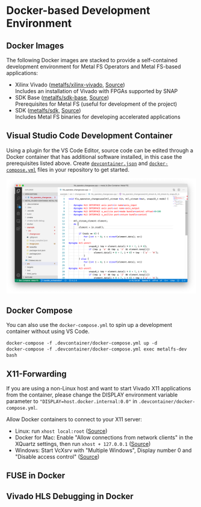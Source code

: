 # Docker-based Development Environment

## Docker Images

The following Docker images are stacked to provide a self-contained development environment for Metal FS Operators and Metal FS-based applications:

 - Xilinx Vivado
    ([metalfs/xilinx-vivado](https://hub.docker.com/r/metalfs/xilinx-vivado),
     [Source](https://github.com/osmhpi/metal_fs/tree/master/docker/xilinx-vivado))
    <br/>Includes an installation of Vivado with FPGAs supported by SNAP
 - SDK Base
    ([metalfs/sdk-base](https://hub.docker.com/r/metalfs/sdk-base),
     [Source](https://github.com/osmhpi/metal_fs/tree/master/docker/sdk-base))
    <br/>Prerequisites for Metal FS (useful for development of the project)
 - SDK
    ([metalfs/sdk](https://hub.docker.com/r/metalfs/snap),
     [Source](https://github.com/osmhpi/metal_fs/tree/master/docker/snap))
    <br/>Includes Metal FS binaries for developing accelerated applications

## Visual Studio Code Development Container

Using a plugin for the VS Code Editor, source code can be edited through a Docker container that has additional software installed, in this case the prerequisites listed above.
Create [`devcontainer.json`](https://github.com/metalfs/getting-started/tree/master/.devcontainer/devcontainer.json) and [`docker-compose.yml`](https://github.com/metalfs/getting-started/tree/master/.devcontainer/docker-compose.yml) files in your repository to get started.

![HLS Development in Visual Studio Code](assets/vscode.png)

## Docker Compose

You can also use the `docker-compose.yml` to spin up a development container without using VS Code.
```
docker-compose -f .devcontainer/docker-compose.yml up -d
docker-compose -f .devcontainer/docker-compose.yml exec metalfs-dev bash
```

## X11-Forwarding

If you are using a non-Linux host and want to start Vivado X11 applications from the container, please change the DISPLAY environment variable parameter to `"DISPLAY=host.docker.internal:0.0"` in `.devcontainer/docker-compose.yml`.

Allow Docker containers to connect to your X11 server:

 - Linux: run `xhost local:root` ([Source](https://stackoverflow.com/a/43016704/5831785))
 - Docker for Mac: Enable "Allow connections from network clients" in the XQuartz settings, then run `xhost + 127.0.0.1` ([Source](https://medium.com/@mreichelt/how-to-show-x11-windows-within-docker-on-mac-50759f4b65cb))
 - Windows: Start VcXsrv with "Multiple Windows",  Display number 0 and "Disable access control" ([Source](https://dev.to/darksmile92/run-gui-app-in-linux-docker-container-on-windows-host-4kde))

## FUSE in Docker

## Vivado HLS Debugging in Docker
